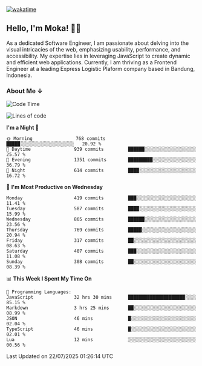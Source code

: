[![wakatime](https://wakatime.com/badge/user/af9abd23-dba3-4dbe-973c-b045a9417a55.svg?style=social)](https://wakatime.com/@af9abd23-dba3-4dbe-973c-b045a9417a55)
## Hello, I'm Moka! 👋🏼


As a dedicated Software Engineer, I am passionate about delving into the visual intricacies of the web, emphasizing usability, performance, and accessibility. My expertise lies in leveraging JavaScript to create dynamic and efficient web applications. Currently, I am thriving as a Frontend Engineer at a leading Express Logistic Plaform company based in Bandung, Indonesia.

### About Me ↓

<!--START_SECTION:waka-->
![Code Time](http://img.shields.io/badge/Code%20Time-12%2C381%20hrs%2018%20mins-blue)

![Lines of code](https://img.shields.io/badge/From%20Hello%20World%20I%27ve%20Written-9.6%20million%20lines%20of%20code-blue)

**I'm a Night 🦉** 

```text
🌞 Morning                768 commits         █████░░░░░░░░░░░░░░░░░░░░   20.92 % 
🌆 Daytime                939 commits         ██████░░░░░░░░░░░░░░░░░░░   25.57 % 
🌃 Evening                1351 commits        █████████░░░░░░░░░░░░░░░░   36.79 % 
🌙 Night                  614 commits         ████░░░░░░░░░░░░░░░░░░░░░   16.72 % 
```
📅 **I'm Most Productive on Wednesday** 

```text
Monday                   419 commits         ███░░░░░░░░░░░░░░░░░░░░░░   11.41 % 
Tuesday                  587 commits         ████░░░░░░░░░░░░░░░░░░░░░   15.99 % 
Wednesday                865 commits         ██████░░░░░░░░░░░░░░░░░░░   23.56 % 
Thursday                 769 commits         █████░░░░░░░░░░░░░░░░░░░░   20.94 % 
Friday                   317 commits         ██░░░░░░░░░░░░░░░░░░░░░░░   08.63 % 
Saturday                 407 commits         ███░░░░░░░░░░░░░░░░░░░░░░   11.08 % 
Sunday                   308 commits         ██░░░░░░░░░░░░░░░░░░░░░░░   08.39 % 
```


📊 **This Week I Spent My Time On** 

```text
💬 Programming Languages: 
JavaScript               32 hrs 30 mins      █████████████████████░░░░   85.15 % 
Markdown                 3 hrs 25 mins       ██░░░░░░░░░░░░░░░░░░░░░░░   08.99 % 
JSON                     46 mins             █░░░░░░░░░░░░░░░░░░░░░░░░   02.04 % 
TypeScript               46 mins             █░░░░░░░░░░░░░░░░░░░░░░░░   02.01 % 
Lua                      12 mins             ░░░░░░░░░░░░░░░░░░░░░░░░░   00.56 % 
```


 Last Updated on 22/07/2025 01:26:14 UTC
<!--END_SECTION:waka-->
